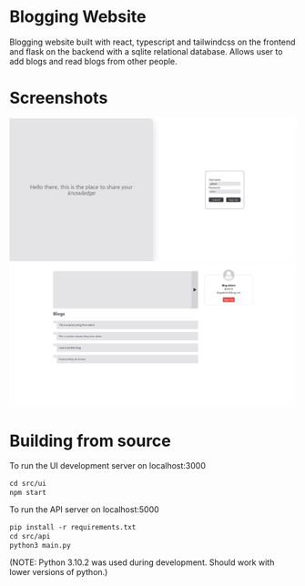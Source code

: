 # Blogging Website

Blogging website built with react, typescript and tailwindcss on the frontend and flask on the backend with a sqlite relational database. Allows user to add blogs and read blogs from other people.

# Screenshots

![](assets/login_page.png)
![](assets/home_page.png)

# Building from source

To run the UI development server on localhost:3000

```
cd src/ui
npm start
```

To run the API server on localhost:5000

```
pip install -r requirements.txt
cd src/api
python3 main.py
```

(NOTE: Python 3.10.2 was used during development. Should work with lower versions of python.)

